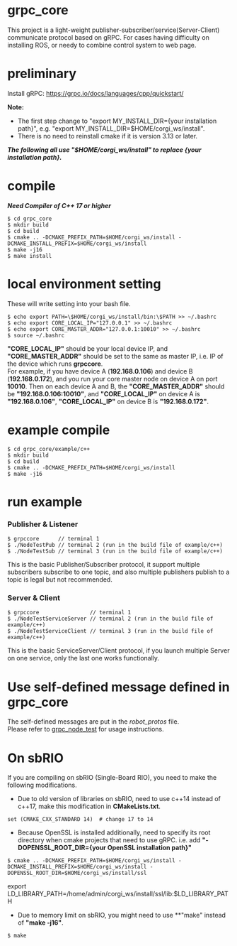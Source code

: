 # grpc_core
This project is a light-weight publisher-subscriber/service(Server-Client) communicate protocol based on gRPC. For cases having difficulty on installing ROS, or needy to combine control system to web page.

# preliminary
Install gRPC: https://grpc.io/docs/languages/cpp/quickstart/  

**Note:**
* The first step change to "export MY_INSTALL_DIR={your installation path}", e.g. "export MY_INSTALL_DIR=$HOME/corgi_ws/install".
* There is no need to reinstall cmake if it is version 3.13 or later.

***The following all use "$HOME/corgi_ws/install" to replace {your installation path}.***
# compile
***Need Compiler of C++ 17 or higher***
```
$ cd grpc_core
$ mkdir build
$ cd build
$ cmake .. -DCMAKE_PREFIX_PATH=$HOME/corgi_ws/install -DCMAKE_INSTALL_PREFIX=$HOME/corgi_ws/install
$ make -j16
$ make install
```

# local environment setting
These will write setting into your bash file.
```
$ echo export PATH=\$HOME/corgi_ws/install/bin:\$PATH >> ~/.bashrc
$ echo export CORE_LOCAL_IP="127.0.0.1" >> ~/.bashrc
$ echo export CORE_MASTER_ADDR="127.0.0.1:10010" >> ~/.bashrc
$ source ~/.bashrc
```
**"CORE_LOCAL_IP"** should be your local device IP, and **"CORE_MASTER_ADDR"** should be set to the same as master IP, i.e. IP of the device which runs **grpccore**.  
For example, if you have device A (**192.168.0.106**) and device B (**192.168.0.172**), and you run your core master node on device A on port **10010**. Then on each device A and B, the **"CORE_MASTER_ADDR"** should be **"192.168.0.106:10010"**, and **"CORE_LOCAL_IP"** on device A is **"192.168.0.106"**, **"CORE_LOCAL_IP"** on device B is **"192.168.0.172"**. 

# example compile
```
$ cd grpc_core/example/c++ 
$ mkdir build 
$ cd build 
$ cmake .. -DCMAKE_PREFIX_PATH=$HOME/corgi_ws/install
$ make -j16
```

# run example
### Publisher & Listener
```
$ grpccore      // terminal 1
$ ./NodeTestPub // terminal 2 (run in the build file of example/c++)
$ ./NodeTestSub // terminal 3 (run in the build file of example/c++)
```
This is the basic Publisher/Subscriber protocol, it support multiple subscribers subscribe to one topic, and also multiple publishers publish to a topic is legal but not recommended.
### Server & Client
```
$ grpccore                // terminal 1
$ ./NodeTestServiceServer // terminal 2 (run in the build file of example/c++)
$ ./NodeTestServiceClient // terminal 3 (run in the build file of example/c++)
```
This is the basic ServiceServer/Client protocol, if you launch multiple Server on one service, only the last one works functionally.

# Use self-defined message defined in grpc_core
The self-defined messages are put in the *robot_protos* file.  
Please refer to [grpc_node_test](https://github.com/kyle1548/grpc_node_test) for usage instructions.

# On sbRIO
If you are compiling on sbRIO (Single-Board RIO), you need to make the following modifications.
* Due to old version of libraries on sbRIO, need to use c++14 instead of c++17, make this modification in **CMakeLists.txt**.
```
set (CMAKE_CXX_STANDARD 14)  # change 17 to 14
```
* Because OpenSSL is installed additionally, need to specify its root directory when cmake projects that need to use gRPC.  i.e. add **"-DOPENSSL_ROOT_DIR={your OpenSSL installation path}"**
```
$ cmake .. -DCMAKE_PREFIX_PATH=$HOME/corgi_ws/install -DCMAKE_INSTALL_PREFIX=$HOME/corgi_ws/install -DOPENSSL_ROOT_DIR=$HOME/corgi_ws/install/ssl
```
export LD_LIBRARY_PATH=/home/admin/corgi_ws/install/ssl/lib:$LD_LIBRARY_PATH

* Due to memory limit on sbRIO, you might need to use **"make" instead of **"make -j16"**.
```
$ make
```

